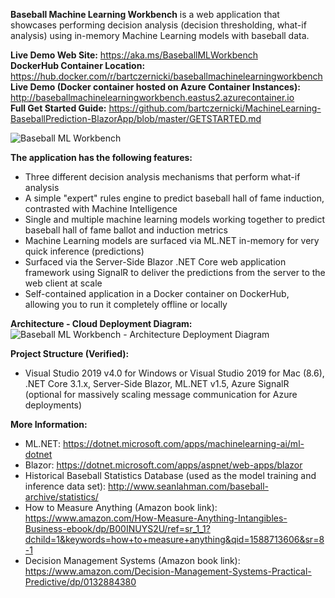 **Baseball Machine Learning Workbench**
is a web application that showcases performing decision analysis (decision thresholding, what-if analysis) using in-memory Machine Learning models with baseball data.

**Live Demo Web Site:** https://aka.ms/BaseballMLWorkbench  
**DockerHub Container Location:** https://hub.docker.com/r/bartczernicki/baseballmachinelearningworkbench  
**Live Demo (Docker container hosted on Azure Container Instances):** http://baseballmachinelearningworkbench.eastus2.azurecontainer.io  
**Full Get Started Guide:** https://github.com/bartczernicki/MachineLearning-BaseballPrediction-BlazorApp/blob/master/GETSTARTED.md  

![Baseball ML Workbench](https://github.com/bartczernicki/MachineLearning-BaseballPrediction-BlazorApp/blob/master/BaseballMLWorkbenchDemo.gif)

**The application has the following features:**
* Three different decision analysis mechanisms that perform what-if analysis
* A simple "expert" rules engine to predict baseball hall of fame induction, contrasted with Machine Intelligence
* Single and multiple machine learning models working together to predict baseball hall of fame ballot and induction metrics
* Machine Learning models are surfaced via ML.NET in-memory for very quick inference (predictions)
* Surfaced via the Server-Side Blazor .NET Core web application framework using SignalR to deliver the predictions from the server to the web client at scale
* Self-contained application in a Docker container on DockerHub, allowing you to run it completely offline or locally

**Architecture - Cloud Deployment Diagram:**
![Baseball ML Workbench - Architecture Deployment Diagram](https://github.com/bartczernicki/MachineLearning-BaseballPrediction-BlazorApp/blob/master/BaseballMLWorkbench-Architecture-DeploymentDiagram.png)

**Project Structure (Verified):**
* Visual Studio 2019 v4.0 for Windows or Visual Studio 2019 for Mac (8.6), .NET Core 3.1.x, Server-Side Blazor, ML.NET v1.5, Azure SignalR (optional for massively scaling message communication for Azure deployments)

**More Information:**
* ML.NET: https://dotnet.microsoft.com/apps/machinelearning-ai/ml-dotnet
* Blazor: https://dotnet.microsoft.com/apps/aspnet/web-apps/blazor
* Historical Baseball Statistics Database (used as the model training and inference data set): http://www.seanlahman.com/baseball-archive/statistics/
* How to Measure Anything (Amazon book link): https://www.amazon.com/How-Measure-Anything-Intangibles-Business-ebook/dp/B00INUYS2U/ref=sr_1_1?dchild=1&keywords=how+to+measure+anything&qid=1588713606&sr=8-1
* Decision Management Systems (Amazon book link): https://www.amazon.com/Decision-Management-Systems-Practical-Predictive/dp/0132884380

